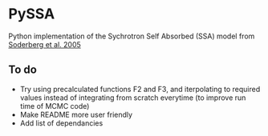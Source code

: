 # PySSA  
Python implementation of the Sychrotron Self Absorbed (SSA) model from
[Soderberg et al. 2005](https://ui.adsabs.harvard.edu/abs/2005ApJ...621..908S/abstract) 

## To do
- Try using precalculated functions F2 and F3, and iterpolating to required values instead of integrating from scratch everytime (to improve run time of MCMC code)
- Make README more user friendly
- Add list of dependancies 


